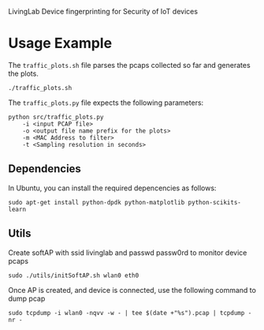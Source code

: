 LivingLab
Device fingerprinting for Security of IoT devices

# Usage Example

The ``traffic_plots.sh`` file parses the pcaps collected so far and generates the plots.

    ./traffic_plots.sh
    
The ``traffic_plots.py`` file expects the following parameters:

    python src/traffic_plots.py 
        -i <input PCAP file>
        -o <output file name prefix for the plots>
        -m <MAC Address to filter>
        -t <Sampling resolution in seconds>
    
## Dependencies

In Ubuntu, you can install the required depencencies as follows:
    
    sudo apt-get install python-dpdk python-matplotlib python-scikits-learn

## Utils

Create softAP with ssid livinglab and passwd passw0rd to monitor device pcaps

    sudo ./utils/initSoftAP.sh wlan0 eth0

Once AP is created, and device is connected, use the following command to dump pcap

	sudo tcpdump -i wlan0 -nqvv -w - | tee $(date +"%s").pcap | tcpdump -nr -
